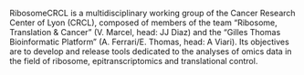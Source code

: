 RibosomeCRCL is a multidisciplinary working group of the Cancer Research Center of Lyon (CRCL), composed of members of the team “Ribosome, Translation & Cancer” (V. Marcel, head: JJ Diaz) and the “Gilles Thomas Bioinformatic Platform” (A. Ferrari/E. Thomas, head: A Viari). Its objectives are to develop and release tools dedicated to the analyses of omics data in the field of ribosome, epitranscriptomics and translational control.
